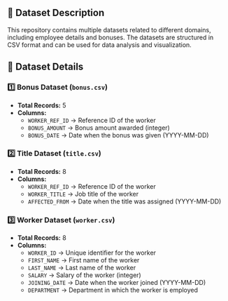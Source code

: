 ## 📂 Dataset Description
This repository contains multiple datasets related to different domains, including employee details and bonuses. The datasets are structured in CSV format and can be used for data analysis and visualization.

## 🏥 **Dataset Details**

### 1️⃣ **Bonus Dataset** (`bonus.csv`)
- **Total Records:** 5
- **Columns:**
  - `WORKER_REF_ID` → Reference ID of the worker
  - `BONUS_AMOUNT` → Bonus amount awarded (integer)
  - `BONUS_DATE` → Date when the bonus was given (YYYY-MM-DD)

### 2️⃣ **Title Dataset** (`title.csv`)
- **Total Records:** 8
- **Columns:**
  - `WORKER_REF_ID` → Reference ID of the worker
  - `WORKER_TITLE` → Job title of the worker
  - `AFFECTED_FROM` → Date when the title was assigned (YYYY-MM-DD)

### 3️⃣ **Worker Dataset** (`worker.csv`)
- **Total Records:** 8
- **Columns:**
  - `WORKER_ID` → Unique identifier for the worker
  - `FIRST_NAME` → First name of the worker
  - `LAST_NAME` → Last name of the worker
  - `SALARY` → Salary of the worker (integer)
  - `JOINING_DATE` → Date when the worker joined (YYYY-MM-DD)
  - `DEPARTMENT` → Department in which the worker is employed


